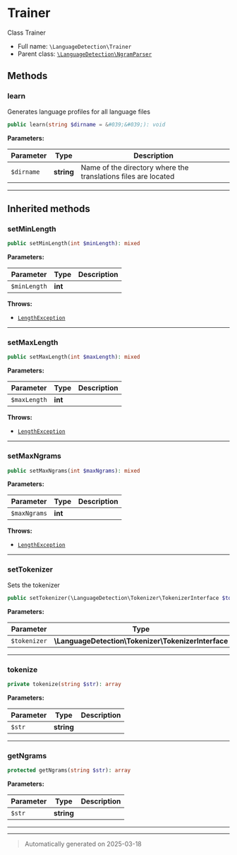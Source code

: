 
# Trainer

Class Trainer



* Full name: `\LanguageDetection\Trainer`
* Parent class: [`\LanguageDetection\NgramParser`](./NgramParser.md)




## Methods


### learn

Generates language profiles for all language files

```php
public learn(string $dirname = &#039;&#039;): void
```








**Parameters:**

| Parameter | Type | Description |
|-----------|------|-------------|
| `$dirname` | **string** | Name of the directory where the translations files are located |





***


## Inherited methods


### setMinLength



```php
public setMinLength(int $minLength): mixed
```








**Parameters:**

| Parameter | Type | Description |
|-----------|------|-------------|
| `$minLength` | **int** |  |




**Throws:**

- [`LengthException`](../LengthException.md)



***

### setMaxLength



```php
public setMaxLength(int $maxLength): mixed
```








**Parameters:**

| Parameter | Type | Description |
|-----------|------|-------------|
| `$maxLength` | **int** |  |




**Throws:**

- [`LengthException`](../LengthException.md)



***

### setMaxNgrams



```php
public setMaxNgrams(int $maxNgrams): mixed
```








**Parameters:**

| Parameter | Type | Description |
|-----------|------|-------------|
| `$maxNgrams` | **int** |  |




**Throws:**

- [`LengthException`](../LengthException.md)



***

### setTokenizer

Sets the tokenizer

```php
public setTokenizer(\LanguageDetection\Tokenizer\TokenizerInterface $tokenizer): mixed
```








**Parameters:**

| Parameter | Type | Description |
|-----------|------|-------------|
| `$tokenizer` | **\LanguageDetection\Tokenizer\TokenizerInterface** |  |





***

### tokenize



```php
private tokenize(string $str): array
```








**Parameters:**

| Parameter | Type | Description |
|-----------|------|-------------|
| `$str` | **string** |  |





***

### getNgrams



```php
protected getNgrams(string $str): array
```








**Parameters:**

| Parameter | Type | Description |
|-----------|------|-------------|
| `$str` | **string** |  |





***


***
> Automatically generated on 2025-03-18

